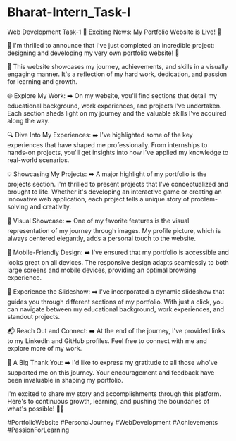 # Bharat-Intern_Task-I
Web Development Task-1
🌟 Exciting News: My Portfolio Website is Live! 🌟

🎉 I'm thrilled to announce that I've just completed an incredible project: designing and developing my very own portfolio website! 🚀

📌 This website showcases my journey, achievements, and skills in a visually engaging manner. It's a reflection of my hard work, dedication, and passion for learning and growth.

🌐 Explore My Work:
➡️ On my website, you'll find sections that detail my educational background, work experiences, and projects I've undertaken. Each section sheds light on my journey and the valuable skills I've acquired along the way.

🔍 Dive Into My Experiences:
➡️ I've highlighted some of the key experiences that have shaped me professionally. From internships to hands-on projects, you'll get insights into how I've applied my knowledge to real-world scenarios.

💡 Showcasing My Projects:
➡️ A major highlight of my portfolio is the projects section. I'm thrilled to present projects that I've conceptualized and brought to life. Whether it's developing an interactive game or creating an innovative web application, each project tells a unique story of problem-solving and creativity.

📸 Visual Showcase:
➡️ One of my favorite features is the visual representation of my journey through images. My profile picture, which is always centered elegantly, adds a personal touch to the website.

📱 Mobile-Friendly Design:
➡️ I've ensured that my portfolio is accessible and looks great on all devices. The responsive design adapts seamlessly to both large screens and mobile devices, providing an optimal browsing experience.

👀 Experience the Slideshow:
➡️ I've incorporated a dynamic slideshow that guides you through different sections of my portfolio. With just a click, you can navigate between my educational background, work experiences, and standout projects.

📬 Reach Out and Connect:
➡️ At the end of the journey, I've provided links to my LinkedIn and GitHub profiles. Feel free to connect with me and explore more of my work.

🙌 A Big Thank You:
➡️ I'd like to express my gratitude to all those who've supported me on this journey. Your encouragement and feedback have been invaluable in shaping my portfolio.

I'm excited to share my story and accomplishments through this platform. Here's to continuous growth, learning, and pushing the boundaries of what's possible! 🌈🚀

#PortfolioWebsite #PersonalJourney #WebDevelopment #Achievements #PassionForLearning

